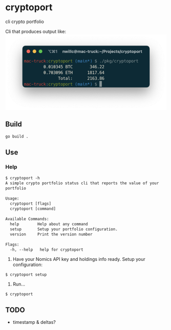 # cryptoport
cli crypto portfolio 

Cli that produces output like:
![screenshot](cryptoport.png)

## Build

```shell
go build .
```

## Use
### Help
```shell
$ cryptoport -h
A simple crypto portfolio status cli that reports the value of your portfolio

Usage:
  cryptoport [flags]
  cryptoport [command]

Available Commands:
  help        Help about any command
  setup       Setup your portfolio configuration.
  version     Print the version number

Flags:
  -h, --help   help for cryptoport
```

1. Have your Nomics API key and holdings info ready. Setup your configuration:
```shell
$ cryptoport setup
```
1. Run...
```shell
$ cryptoport
```

## TODO
- timestamp & deltas?
